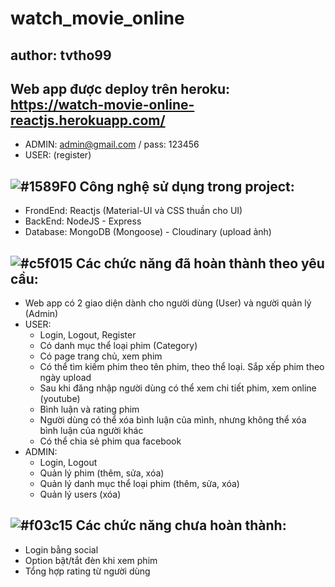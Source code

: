 # watch_movie_online
## author: tvtho99
## Web app được deploy trên heroku: https://watch-movie-online-reactjs.herokuapp.com/
- ADMIN: admin@gmail.com / pass: 123456
- USER: (register)

## ![#1589F0](https://via.placeholder.com/15/1589F0/000000?text=+)  Công nghệ sử dụng trong project:
- FrondEnd: Reactjs (Material-UI và CSS thuần cho UI)
- BackEnd: NodeJS - Express
- Database: MongoDB (Mongoose) - Cloudinary (upload ảnh)

## ![#c5f015](https://via.placeholder.com/15/c5f015/000000?text=+)  Các chức năng đã hoàn thành theo yêu cầu:
- Web app có 2 giao diện dành cho người dùng (User) và người quản lý (Admin)
- USER: 
  - Login, Logout, Register
  - Có danh mục thể loại phim (Category)
  - Có page trang chủ, xem phim
  - Có thể tìm kiếm phim theo tên phim, theo thể loại. Sắp xếp phim theo ngày upload
  - Sau khi đăng nhập người dùng có thể xem chi tiết phim, xem online (youtube)
  - Bình luận và rating phim 
  - Người dùng có thể xóa bình luận của mình, nhưng không thể xóa bình luận của người khác
  - Có thể chia sẻ phim qua facebook
- ADMIN:
  - Login, Logout
  - Quản lý phim (thêm, sửa, xóa)
  - Quản lý danh mục thể loại phim (thêm, sửa, xóa)
  - Quản lý users (xóa)
 
## ![#f03c15](https://via.placeholder.com/15/f03c15/000000?text=+)  Các chức năng chưa hoàn thành: 
- Login bằng social 
- Option bật/tắt đèn khi xem phim
- Tổng hợp rating từ người dùng
